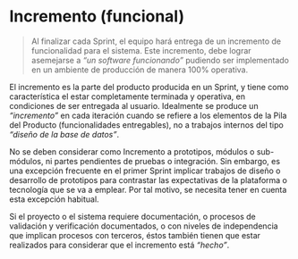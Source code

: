 # Incremento (funcional)

>Al finalizar cada Sprint, el equipo hará entrega de un incremento de funcionalidad para el sistema. Este incremento, debe lograr asemejarse a
_“un software funcionando”_ pudiendo ser implementado en un ambiente de producción de manera 100% operativa.

El incremento es la parte del producto producida en un Sprint, y tiene como característica el estar completamente terminada y operativa, en condiciones de ser entregada al usuario. Idealmente se produce un _“incremento”_ en cada iteración cuando se refiere a los elementos de la Pila del Producto (funcionalidades entregables), no a trabajos internos del tipo _“diseño de la base de datos”_.

No se deben considerar como Incremento a prototipos, módulos o sub-módulos, ni partes pendientes de pruebas o integración. Sin embargo, es una excepción frecuente en el primer Sprint implicar trabajos de diseño o desarrollo de prototipos para contrastar las expectativas de la plataforma o tecnología que se va a emplear. Por tal motivo, se necesita tener en cuenta esta excepción habitual.

Si el proyecto o el sistema requiere documentación, o procesos de validación y verificación documentados, o con niveles de independencia que implican procesos con terceros, éstos también tienen que estar realizados para considerar que el incremento está _“hecho”_.
